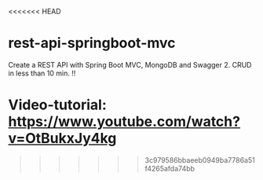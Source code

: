 <<<<<<< HEAD
# rest-api-springboot-mvc
Create a REST API with Spring Boot MVC, MongoDB and Swagger 2. CRUD in less than 10 min. !!

Video-tutorial: https://www.youtube.com/watch?v=OtBukxJy4kg
=======

>>>>>>> 3c979586bbaeeb0949ba7786a51f4265afda74bb

